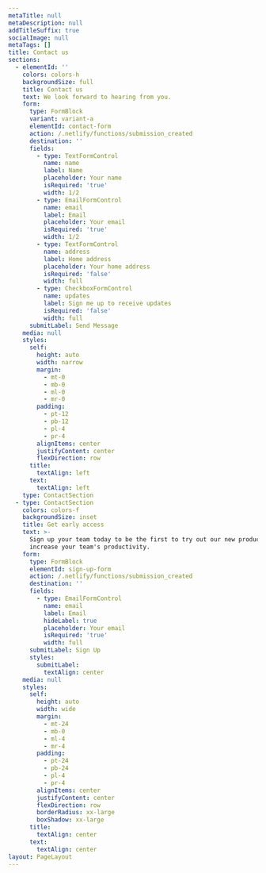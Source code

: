 ```yaml
---
metaTitle: null
metaDescription: null
addTitleSuffix: true
socialImage: null
metaTags: []
title: Contact us
sections:
  - elementId: ''
    colors: colors-h
    backgroundSize: full
    title: Contact us
    text: We look forward to hearing from you.
    form:
      type: FormBlock
      variant: variant-a
      elementId: contact-form
      action: /.netlify/functions/submission_created
      destination: ''
      fields:
        - type: TextFormControl
          name: name
          label: Name
          placeholder: Your name
          isRequired: 'true'
          width: 1/2
        - type: EmailFormControl
          name: email
          label: Email
          placeholder: Your email
          isRequired: 'true'
          width: 1/2
        - type: TextFormControl
          name: address
          label: Home address
          placeholder: Your home address
          isRequired: 'false'
          width: full
        - type: CheckboxFormControl
          name: updates
          label: Sign me up to receive updates
          isRequired: 'false'
          width: full
      submitLabel: Send Message
    media: null
    styles:
      self:
        height: auto
        width: narrow
        margin:
          - mt-0
          - mb-0
          - ml-0
          - mr-0
        padding:
          - pt-12
          - pb-12
          - pl-4
          - pr-4
        alignItems: center
        justifyContent: center
        flexDirection: row
      title:
        textAlign: left
      text:
        textAlign: left
    type: ContactSection
  - type: ContactSection
    colors: colors-f
    backgroundSize: inset
    title: Get early access
    text: >-
      Sign up your team today to be the first to try out our new product to
      increase your team's productivity.
    form:
      type: FormBlock
      elementId: sign-up-form
      action: /.netlify/functions/submission_created
      destination: ''
      fields:
        - type: EmailFormControl
          name: email
          label: Email
          hideLabel: true
          placeholder: Your email
          isRequired: 'true'
          width: full
      submitLabel: Sign Up
      styles:
        submitLabel:
          textAlign: center
    media: null
    styles:
      self:
        height: auto
        width: wide
        margin:
          - mt-24
          - mb-0
          - ml-4
          - mr-4
        padding:
          - pt-24
          - pb-24
          - pl-4
          - pr-4
        alignItems: center
        justifyContent: center
        flexDirection: row
        borderRadius: xx-large
        boxShadow: xx-large
      title:
        textAlign: center
      text:
        textAlign: center
layout: PageLayout
---
```

